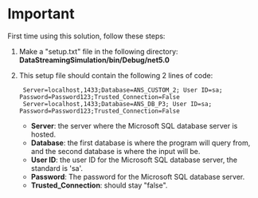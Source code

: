# Important

First time using this solution, follow these steps:
1. Make a "setup.txt" file in the following directory: **DataStreamingSimulation/bin/Debug/net5.0**
2. This setup file should contain the following 2 lines of code:
    
        Server=localhost,1433;Database=ANS_CUSTOM_2; User ID=sa; Password=Password123;Trusted_Connection=False
        Server=localhost,1433;Database=ANS_DB_P3; User ID=sa; Password=Password123;Trusted_Connection=False

    - **Server**: the server where the Microsoft SQL database server is hosted.
    - **Database**: the first database is where the program will query from, and the second database is where the input will be.
    - **User ID**: the user ID for the Microsoft SQL database server, the standard is 'sa'.
    - **Password**: The password for the Microsoft SQL database server.
    - **Trusted_Connection**: should stay "false".